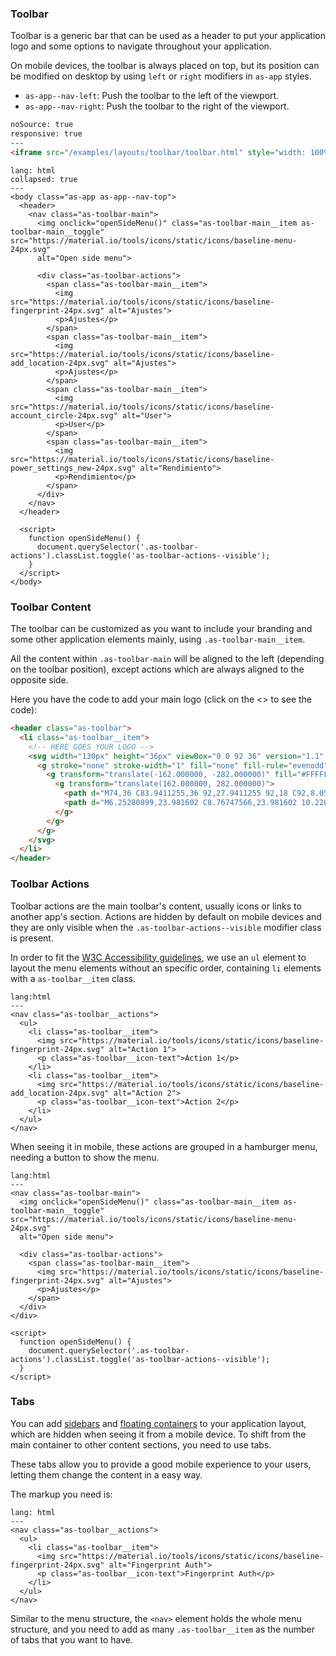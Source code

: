 ### Toolbar

Toolbar is a generic bar that can be used as a header to put your application logo and some options to navigate throughout your application.

On mobile devices, the toolbar is always placed on top, but its position can be modified on desktop by using `left` or `right` modifiers in `as-app` styles.
  - `as-app--nav-left`: Push the toolbar to the left of the viewport.
  - `as-app--nav-right`: Push the toolbar to the right of the viewport.

```html
noSource: true
responsive: true
---
<iframe src="/examples/layouts/toolbar/toolbar.html" style="width: 100%; height: 100%;">
```

```code
lang: html
collapsed: true
---
<body class="as-app as-app--nav-top">
  <header>
    <nav class="as-toolbar-main">
      <img onclick="openSideMenu()" class="as-toolbar-main__item as-toolbar-main__toggle" src="https://material.io/tools/icons/static/icons/baseline-menu-24px.svg"
      alt="Open side menu">

      <div class="as-toolbar-actions">
        <span class="as-toolbar-main__item">
          <img src="https://material.io/tools/icons/static/icons/baseline-fingerprint-24px.svg" alt="Ajustes">
          <p>Ajustes</p>
        </span>
        <span class="as-toolbar-main__item">
          <img src="https://material.io/tools/icons/static/icons/baseline-add_location-24px.svg" alt="Ajustes">
          <p>Ajustes</p>
        </span>
        <span class="as-toolbar-main__item">
          <img src="https://material.io/tools/icons/static/icons/baseline-account_circle-24px.svg" alt="User">
          <p>User</p>
        </span>
        <span class="as-toolbar-main__item">
          <img src="https://material.io/tools/icons/static/icons/baseline-power_settings_new-24px.svg" alt="Rendimiento">
          <p>Rendimiento</p>
        </span>
      </div>
    </nav>
  </header>

  <script>
    function openSideMenu() {
      document.querySelector('.as-toolbar-actions').classList.toggle('as-toolbar-actions--visible');
    }
  </script>
</body>
```

### Toolbar Content

The toolbar can be customized as you want to include your branding and some other application elements mainly, using `.as-toolbar-main__item`.

All the content within `.as-toolbar-main` will be aligned to the left (depending on the toolbar position), except actions which are always aligned to the opposite side.

Here you have the code to add your main logo (click on the <> to see the code):

```html
<header class="as-toolbar">
  <li class="as-toolbar__item">
    <!-- HERE GOES YOUR LOGO -->
    <svg width="130px" height="36px" viewBox="0 0 92 36" version="1.1" xmlns="http://www.w3.org/2000/svg" xmlns:xlink="http://www.w3.org/1999/xlink" style="filter: invert(1);">
      <g stroke="none" stroke-width="1" fill="none" fill-rule="evenodd">
        <g transform="translate(-162.000000, -282.000000)" fill="#FFFFFF">
          <g transform="translate(162.000000, 282.000000)">
            <path d="M74,36 C83.9411255,36 92,27.9411255 92,18 C92,8.0588745 83.9411255,0 74,0 C64.0588745,0 56,8.0588745 56,18 C56,27.9411255 64.0588745,36 74,36 Z" id="halo" fill-opacity="0.200000018" style="fill: #FFF;"></path>
            <path d="M6.25280899,23.981602 C8.76747566,23.981602 10.220757,22.882802 11.2984713,21.390402 L8.9144367,19.684802 C8.22861851,20.521202 7.52647133,21.078802 6.33445401,21.078802 C4.73421159,21.078802 3.60751029,19.734002 3.60751029,18.012002 L3.60751029,17.979202 C3.60751029,16.306402 4.73421159,14.928802 6.33445401,14.928802 C7.4284973,14.928802 8.1796315,15.470002 8.83279168,16.273602 L11.2168263,14.420402 C10.204428,13.026402 8.70215964,12.042402 6.36711202,12.042402 C2.9053631,12.042402 0.358038428,14.666402 0.358038428,18.012002 L0.358038428,18.044802 C0.358038428,21.472402 2.98700813,23.981602 6.25280899,23.981602 L6.25280899,23.981602 Z M16.732047,23.752002 L20.0468349,23.752002 L20.8632851,21.685602 L25.2884453,21.685602 L26.1048955,23.752002 L29.5013284,23.752002 L24.6352851,12.190002 L21.5817613,12.190002 L16.732047,23.752002 Z M21.7940384,19.209202 L23.0840297,15.962002 L24.357692,19.209202 L21.7940384,19.209202 Z M35.6697093,23.752002 L38.8375361,23.752002 L38.8375361,20.275202 L40.2418305,20.275202 L42.5442201,23.752002 L46.1855881,23.752002 L43.4586443,19.750402 C44.8792677,19.143602 45.810021,17.979202 45.810021,16.208002 L45.810021,16.175202 C45.810021,15.043602 45.4671119,14.174402 44.7976227,13.502002 C44.0301595,12.731202 42.8218132,12.272002 41.0746097,12.272002 L35.6697093,12.272002 L35.6697093,23.752002 Z M38.8375361,17.782402 L38.8375361,15.010802 L40.9276487,15.010802 C41.9727049,15.010802 42.6421941,15.470002 42.6421941,16.388402 L42.6421941,16.421202 C42.6421941,17.257602 42.005363,17.782402 40.9439777,17.782402 L38.8375361,17.782402 Z M55.2605317,23.752002 L58.4283585,23.752002 L58.4283585,15.060002 L61.8574495,15.060002 L61.8574495,12.272002 L51.8477698,12.272002 L51.8477698,15.060002 L55.2605317,15.060002 L55.2605317,23.752002 Z M74,24 C77.3137085,24 80,21.3137085 80,18 C80,14.6862915 77.3137085,12 74,12 C70.6862915,12 68,14.6862915 68,18 C68,21.3137085 70.6862915,24 74,24 Z" style="fill: #FFF;"></path>
          </g>
        </g>
      </g>
    </svg>
  </li>
</header>
```

### Toolbar Actions

Toolbar actions are the main toolbar's content, usually icons or links to another app's section. Actions are hidden by default on mobile devices and they are only visible when the `.as-toolbar-actions--visible` modifier class is present.

In order to fit the [W3C Accessibility guidelines](https://www.w3.org/WAI/tutorials/menus/), we use an `ul` element to layout the menu elements without an specific order, containing `li` elements with a `as-toolbar__item` class.

```code
lang:html
---
<nav class="as-toolbar__actions">
  <ul>
    <li class="as-toolbar__item">
      <img src="https://material.io/tools/icons/static/icons/baseline-fingerprint-24px.svg" alt="Action 1">
      <p class="as-toolbar__icon-text">Action 1</p>
    </li>
    <li class="as-toolbar__item">
      <img src="https://material.io/tools/icons/static/icons/baseline-add_location-24px.svg" alt="Action 2">
      <p class="as-toolbar__icon-text">Action 2</p>
    </li>
  </ul>
</nav>
```

When seeing it in mobile, these actions are grouped in a hamburger menu, needing a button to show the menu.

```code
lang:html
---
<nav class="as-toolbar-main">
  <img onclick="openSideMenu()" class="as-toolbar-main__item as-toolbar-main__toggle" src="https://material.io/tools/icons/static/icons/baseline-menu-24px.svg"
  alt="Open side menu">

  <div class="as-toolbar-actions">
    <span class="as-toolbar-main__item">
      <img src="https://material.io/tools/icons/static/icons/baseline-fingerprint-24px.svg" alt="Ajustes">
      <p>Ajustes</p>
    </span>
  </div>
</div>

<script>
  function openSideMenu() {
    document.querySelector('.as-toolbar-actions').classList.toggle('as-toolbar-actions--visible');
  }
</script>
```

### Tabs
You can add [sidebars]() and [floating containers]() to your application layout, which are hidden when seeing it from a mobile device. To shift from the main container to other content sections, you need to use tabs.

These tabs allow you to provide a good mobile experience to your users, letting them change the content in a easy way.

The markup you need is:
```code
lang: html
---
<nav class="as-toolbar__actions">
  <ul>
    <li class="as-toolbar__item">
      <img src="https://material.io/tools/icons/static/icons/baseline-fingerprint-24px.svg" alt="Fingerprint Auth">
      <p class="as-toolbar__icon-text">Fingerprint Auth</p>
    </li>
  </ul>
</nav>
```

Similar to the menu structure, the `<nav>` element holds the whole menu structure, and you need to add as many `.as-toolbar__item` as the number of tabs that you want to have.
